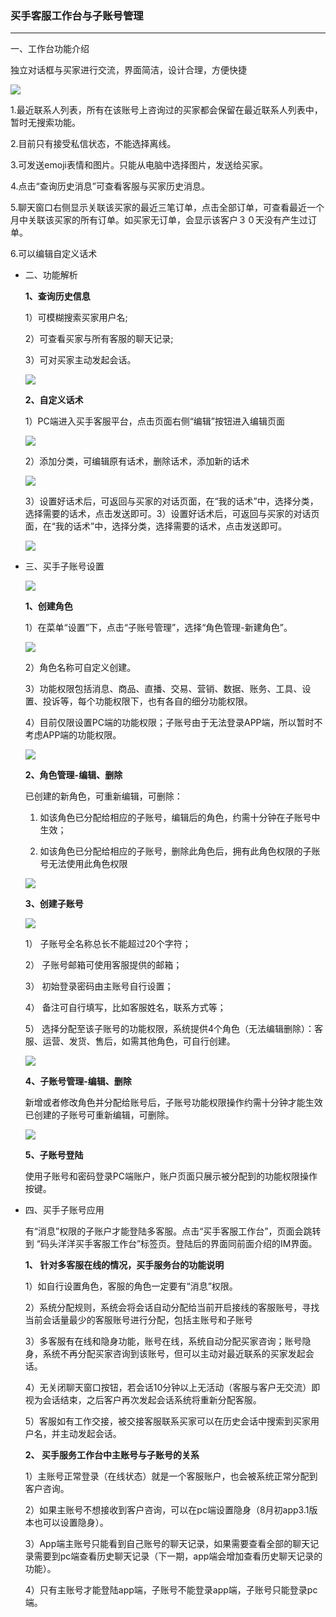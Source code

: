 ### 买手客服工作台与子账号管理

---

一、工作台功能介绍

独立对话框与买家进行交流，界面简洁，设计合理，方便快捷

![](/fund-management/images/subaccount_1.jpg)

1.最近联系人列表，所有在该账号上咨询过的买家都会保留在最近联系人列表中，暂时无搜索功能。

2.目前只有接受私信状态，不能选择离线。

3.可发送emoji表情和图片。只能从电脑中选择图片，发送给买家。

4.点击“查询历史消息”可查看客服与买家历史消息。

5.聊天窗口右侧显示关联该买家的最近三笔订单，点击全部订单，可查看最近一个月中关联该买家的所有订单。如买家无订单，会显示该客户３０天没有产生过订单。

6.可以编辑自定义话术

* 二、功能解析

  **1、查询历史信息**

  1）可模糊搜索买家用户名;

  2）可查看买家与所有客服的聊天记录;

  3）可对买家主动发起会话。

  ![](/fund-management/images/subaccount_2.jpg)

  **2、自定义话术**

  1）PC端进入买手客服平台，点击页面右侧“编辑”按钮进入编辑页面

  ![](/fund-management/images/subaccount_3.png)

  2）添加分类，可编辑原有话术，删除话术，添加新的话术

  ![](/fund-management/images/subaccount_4.png)

  3）设置好话术后，可返回与买家的对话页面，在“我的话术”中，选择分类，选择需要的话术，点击发送即可。3）设置好话术后，可返回与买家的对话页面，在“我的话术”中，选择分类，选择需要的话术，点击发送即可。

  ![](/fund-management/images/subaccount_5.png)

* 三、买手子账号设置

  ![](/fund-management/images/subaccount_6.png)

  **1、创建角色**

  1）在菜单“设置”下，点击“子账号管理”，选择“角色管理-新建角色”。

  ![](/fund-management/images/subaccount_7.png)

  2）角色名称可自定义创建。

  3）功能权限包括消息、商品、直播、交易、营销、数据、账务、工具、设置、投诉等，每个功能权限下，也有各自的细分功能权限。

  4）目前仅限设置PC端的功能权限；子账号由于无法登录APP端，所以暂时不考虑APP端的功能权限。

  ![](/fund-management/images/subaccount_8.png)

  **2、角色管理-编辑、删除**

  已创建的新角色，可重新编辑，可删除：

  1. 如该角色已分配给相应的子账号，编辑后的角色，约需十分钟在子账号中生效；

  2. 如该角色已分配给相应的子账号，删除此角色后，拥有此角色权限的子账号无法使用此角色权限

  ![](/fund-management/images/subaccount_9.png)

  **3、创建子账号**

  ![](/fund-management/images/subaccount_10.png)

  1） 子账号全名称总长不能超过20个字符；

  2） 子账号邮箱可使用客服提供的邮箱；

  3） 初始登录密码由主账号自行设置；

  4） 备注可自行填写，比如客服姓名，联系方式等；

  5） 选择分配至该子账号的功能权限，系统提供4个角色（无法编辑删除）：客服、运营、发货、售后，如需其他角色，可自行创建。

  ![](/fund-management/images/subaccount_11.png)

  **4、子账号管理-编辑、删除**

  新增或者修改角色并分配给账号后，子账号功能权限操作约需十分钟才能生效 已创建的子账号可重新编辑，可删除。

  ![](/fund-management/images/subaccount_12.png)

  **5、子账号登陆**

  使用子账号和密码登录PC端账户，账户页面只展示被分配到的功能权限操作按键。

* 四、买手子账号应用

  有“消息”权限的子账户才能登陆多客服。点击“买手客服工作台”，页面会跳转到 “码头洋洋买手客服工作台”标签页。登陆后的界面同前面介绍的IM界面。

  **1、 针对多客服在线的情况，买手服务台的功能说明**

  1）如自行设置角色，客服的角色一定要有“消息”权限。

  2）系统分配规则，系统会将会话自动分配给当前开启接线的客服账号，寻找当前会话量最少的客服账号进行分配，包括主账号和子账号

  3）多客服有在线和隐身功能，账号在线，系统自动分配买家咨询；账号隐身，系统不再分配买家咨询到该账号，但可以主动对最近联系的买家发起会话。

  4）无关闭聊天窗口按钮，若会话10分钟以上无活动（客服与客户无交流）即视为会话结束，之后客户再次发起会话系统将重新分配客服。

  5）客服如有工作交接，被交接客服联系买家可以在历史会话中搜索到买家用户名，并主动发起会话。

  **2、 买手服务工作台中主账号与子账号的关系**

  1）主账号正常登录（在线状态）就是一个客服账户，也会被系统正常分配到客户咨询。

  2）如果主账号不想接收到客户咨询，可以在pc端设置隐身（8月初app3.1版本也可以设置隐身）。

  3）App端主账号只能看到自己账号的聊天记录，如果需要查看全部的聊天记录需要到pc端查看历史聊天记录（下一期，app端会增加查看历史聊天记录的功能）。

  4）只有主账号才能登陆app端，子账号不能登录app端，子账号只能登录pc端。



